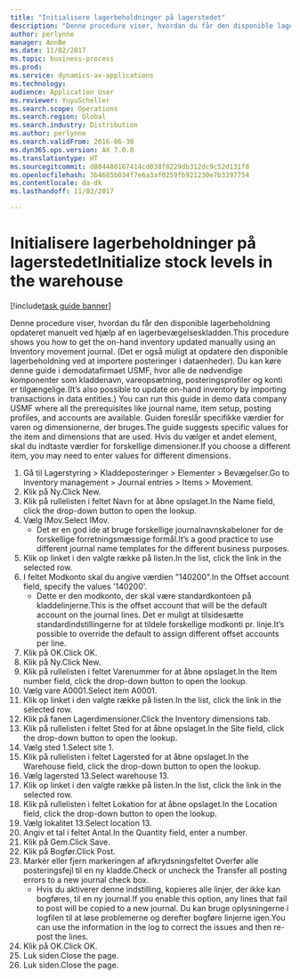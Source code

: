 ```yaml
---
title: "Initialisere lagerbeholdninger på lagerstedet"
description: "Denne procedure viser, hvordan du får den disponible lagerbeholdning opdateret manuelt ved hjælp af en lagerbevægelseskladden."
author: perlynne
manager: AnnBe
ms.date: 11/02/2017
ms.topic: business-process
ms.prod: 
ms.service: dynamics-ax-applications
ms.technology: 
audience: Application User
ms.reviewer: YuyuScheller
ms.search.scope: Operations
ms.search.region: Global
ms.search.industry: Distribution
ms.author: perlynne
ms.search.validFrom: 2016-06-30
ms.dyn365.ops.version: AX 7.0.0
ms.translationtype: HT
ms.sourcegitcommit: d804480167414cd038f8229db312dc9c52d131f8
ms.openlocfilehash: 3b4685b034f7e6a3af0259fb921230e7b3397754
ms.contentlocale: da-dk
ms.lasthandoff: 11/02/2017

---
```

# <a name="initialize-stock-levels-in-the-warehouse"></a><span data-ttu-id="91bc5-103">Initialisere lagerbeholdninger på lagerstedet</span><span class="sxs-lookup"><span data-stu-id="91bc5-103">Initialize stock levels in the warehouse</span></span>

[!include[task guide banner](../../includes/task-guide-banner.md)]

<span data-ttu-id="91bc5-104">Denne procedure viser, hvordan du får den disponible lagerbeholdning opdateret manuelt ved hjælp af en lagerbevægelseskladden.</span><span class="sxs-lookup"><span data-stu-id="91bc5-104">This procedure shows you how to get the on-hand inventory updated manually using an Inventory movement journal.</span></span> <span data-ttu-id="91bc5-105">(Det er også muligt at opdatere den disponible lagerbeholdning ved at importere posteringer i dataenheder). Du kan køre denne guide i demodatafirmaet USMF, hvor alle de nødvendige komponenter som kladdenavn, vareopsætning, posteringsprofiler og konti er tilgængelige.</span><span class="sxs-lookup"><span data-stu-id="91bc5-105">(It’s also possible to update on-hand inventory by importing transactions in data entities.) You can run this guide in demo data company USMF where all the prerequisites like journal name, item setup, posting profiles, and accounts are available.</span></span> <span data-ttu-id="91bc5-106">Guiden foreslår specifikke værdier for varen og dimensionerne, der bruges.</span><span class="sxs-lookup"><span data-stu-id="91bc5-106">The guide suggests specific values for the item and dimensions that are used.</span></span> <span data-ttu-id="91bc5-107">Hvis du vælger et andet element, skal du indtaste værdier for forskellige dimensioner.</span><span class="sxs-lookup"><span data-stu-id="91bc5-107">If you choose a different item, you may need to enter values for different dimensions.</span></span>

1. <span data-ttu-id="91bc5-108">Gå til Lagerstyring > Kladdeposteringer > Elementer > Bevægelser.</span><span class="sxs-lookup"><span data-stu-id="91bc5-108">Go to Inventory management > Journal entries > Items > Movement.</span></span>
2. <span data-ttu-id="91bc5-109">Klik på Ny.</span><span class="sxs-lookup"><span data-stu-id="91bc5-109">Click New.</span></span>
3. <span data-ttu-id="91bc5-110">Klik på rullelisten i feltet Navn for at åbne opslaget.</span><span class="sxs-lookup"><span data-stu-id="91bc5-110">In the Name field, click the drop-down button to open the lookup.</span></span>
4. <span data-ttu-id="91bc5-111">Vælg IMov.</span><span class="sxs-lookup"><span data-stu-id="91bc5-111">Select IMov.</span></span>
    * <span data-ttu-id="91bc5-112">Det er en god ide at bruge forskellige journalnavnskabeloner for de forskellige forretningsmæssige formål.</span><span class="sxs-lookup"><span data-stu-id="91bc5-112">It’s a good practice to use different journal name templates for the different business purposes.</span></span>  
5. <span data-ttu-id="91bc5-113">Klik op linket i den valgte række på listen.</span><span class="sxs-lookup"><span data-stu-id="91bc5-113">In the list, click the link in the selected row.</span></span>
6. <span data-ttu-id="91bc5-114">I feltet Modkonto skal du angive værdien "140200".</span><span class="sxs-lookup"><span data-stu-id="91bc5-114">In the Offset account field, specify the values '140200'.</span></span>
    * <span data-ttu-id="91bc5-115">Dette er den modkonto, der skal være standardkontoen på kladdelinjerne.</span><span class="sxs-lookup"><span data-stu-id="91bc5-115">This is the offset account that will be the default account on the journal lines.</span></span> <span data-ttu-id="91bc5-116">Det er muligt at tilsidesætte standardindstillingerne for at tildele forskellige modkonti pr. linje.</span><span class="sxs-lookup"><span data-stu-id="91bc5-116">It’s possible to override the default to assign different offset accounts per line.</span></span>  
7. <span data-ttu-id="91bc5-117">Klik på OK.</span><span class="sxs-lookup"><span data-stu-id="91bc5-117">Click OK.</span></span>
8. <span data-ttu-id="91bc5-118">Klik på Ny.</span><span class="sxs-lookup"><span data-stu-id="91bc5-118">Click New.</span></span>
9. <span data-ttu-id="91bc5-119">Klik på rullelisten i feltet Varenummer for at åbne opslaget.</span><span class="sxs-lookup"><span data-stu-id="91bc5-119">In the Item number field, click the drop-down button to open the lookup.</span></span>
10. <span data-ttu-id="91bc5-120">Vælg vare A0001.</span><span class="sxs-lookup"><span data-stu-id="91bc5-120">Select item A0001.</span></span>
11. <span data-ttu-id="91bc5-121">Klik op linket i den valgte række på listen.</span><span class="sxs-lookup"><span data-stu-id="91bc5-121">In the list, click the link in the selected row.</span></span>
12. <span data-ttu-id="91bc5-122">Klik på fanen Lagerdimensioner.</span><span class="sxs-lookup"><span data-stu-id="91bc5-122">Click the Inventory dimensions tab.</span></span>
13. <span data-ttu-id="91bc5-123">Klik på rullelisten i feltet Sted for at åbne opslaget.</span><span class="sxs-lookup"><span data-stu-id="91bc5-123">In the Site field, click the drop-down button to open the lookup.</span></span>
14. <span data-ttu-id="91bc5-124">Vælg sted 1.</span><span class="sxs-lookup"><span data-stu-id="91bc5-124">Select site 1.</span></span>
15. <span data-ttu-id="91bc5-125">Klik på rullelisten i feltet Lagersted for at åbne opslaget.</span><span class="sxs-lookup"><span data-stu-id="91bc5-125">In the Warehouse field, click the drop-down button to open the lookup.</span></span>
16. <span data-ttu-id="91bc5-126">Vælg lagersted 13.</span><span class="sxs-lookup"><span data-stu-id="91bc5-126">Select warehouse 13.</span></span>
17. <span data-ttu-id="91bc5-127">Klik op linket i den valgte række på listen.</span><span class="sxs-lookup"><span data-stu-id="91bc5-127">In the list, click the link in the selected row.</span></span>
18. <span data-ttu-id="91bc5-128">Klik på rullelisten i feltet Lokation for at åbne opslaget.</span><span class="sxs-lookup"><span data-stu-id="91bc5-128">In the Location field, click the drop-down button to open the lookup.</span></span>
19. <span data-ttu-id="91bc5-129">Vælg lokalitet 13.</span><span class="sxs-lookup"><span data-stu-id="91bc5-129">Select location 13.</span></span>
20. <span data-ttu-id="91bc5-130">Angiv et tal i feltet Antal.</span><span class="sxs-lookup"><span data-stu-id="91bc5-130">In the Quantity field, enter a number.</span></span>
21. <span data-ttu-id="91bc5-131">Klik på Gem.</span><span class="sxs-lookup"><span data-stu-id="91bc5-131">Click Save.</span></span>
22. <span data-ttu-id="91bc5-132">Klik på Bogfør.</span><span class="sxs-lookup"><span data-stu-id="91bc5-132">Click Post.</span></span>
23. <span data-ttu-id="91bc5-133">Markér eller fjern markeringen af afkrydsningsfeltet Overfør alle posteringsfejl til en ny kladde.</span><span class="sxs-lookup"><span data-stu-id="91bc5-133">Check or uncheck the Transfer all posting errors to a new journal check box.</span></span>
    * <span data-ttu-id="91bc5-134">Hvis du aktiverer denne indstilling, kopieres alle linjer, der ikke kan bogføres, til en ny journal.</span><span class="sxs-lookup"><span data-stu-id="91bc5-134">If you enable this option, any lines that fail to post will be copied to a new journal.</span></span> <span data-ttu-id="91bc5-135">Du kan bruge oplysningerne i logfilen til at løse problemerne og derefter bogføre linjerne igen.</span><span class="sxs-lookup"><span data-stu-id="91bc5-135">You can use the information in the log to correct the issues and then re-post the lines.</span></span>  
24. <span data-ttu-id="91bc5-136">Klik på OK.</span><span class="sxs-lookup"><span data-stu-id="91bc5-136">Click OK.</span></span>
25. <span data-ttu-id="91bc5-137">Luk siden.</span><span class="sxs-lookup"><span data-stu-id="91bc5-137">Close the page.</span></span>
26. <span data-ttu-id="91bc5-138">Luk siden.</span><span class="sxs-lookup"><span data-stu-id="91bc5-138">Close the page.</span></span>


